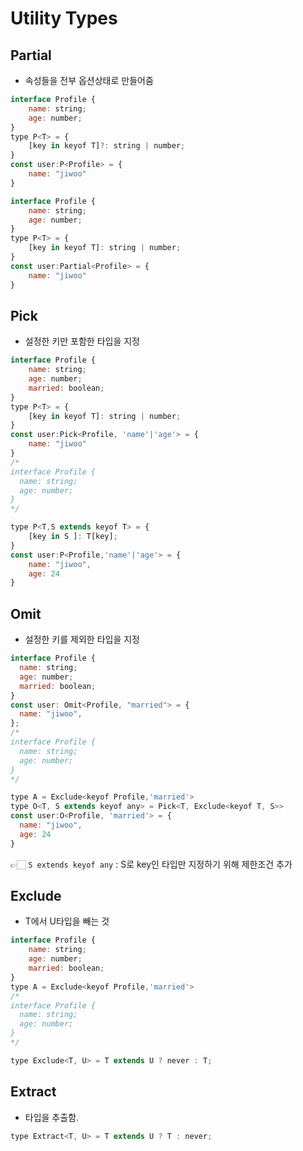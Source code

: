 # Utility Types

## Partial

- 속성들을 전부 옵션상태로 만들어줌

```js
interface Profile {
    name: string;
    age: number;
}
type P<T> = {
    [key in keyof T]?: string | number;
}
const user:P<Profile> = {
    name: "jiwoo"
}
```

```js
interface Profile {
    name: string;
    age: number;
}
type P<T> = {
    [key in keyof T]: string | number;
}
const user:Partial<Profile> = {
    name: "jiwoo"
}
```

## Pick

- 설정한 키만 포함한 타입을 지정

```js
interface Profile {
    name: string;
    age: number;
    married: boolean;
}
type P<T> = {
    [key in keyof T]: string | number;
}
const user:Pick<Profile, 'name'|'age'> = {
    name: "jiwoo"
}
/*
interface Profile {
  name: string;
  age: number;
}
*/
```

```js
type P<T,S extends keyof T> = {
    [key in S ]: T[key];
}
const user:P<Profile,'name'|'age'> = {
    name: "jiwoo",
    age: 24
}
```

## Omit

- 설정한 키를 제외한 타입을 지정

```js
interface Profile {
  name: string;
  age: number;
  married: boolean;
}
const user: Omit<Profile, "married"> = {
  name: "jiwoo",
};
/*
interface Profile {
  name: string;
  age: number;
}
*/
```

```js
type A = Exclude<keyof Profile,'married'>
type O<T, S extends keyof any> = Pick<T, Exclude<keyof T, S>>
const user:O<Profile, 'married'> = {
  name: "jiwoo",
  age: 24
}
```

👉🏻 `S extends keyof any` : S로 key인 타입만 지정하기 위해 제한조건 추가

## Exclude

- T에서 U타입을 빼는 것

```js
interface Profile {
    name: string;
    age: number;
    married: boolean;
}
type A = Exclude<keyof Profile,'married'>
/*
interface Profile {
  name: string;
  age: number;
}
*/
```

```js
type Exclude<T, U> = T extends U ? never : T;
```

## Extract

- 타입을 추출함.

```js
type Extract<T, U> = T extends U ? T : never;
```
